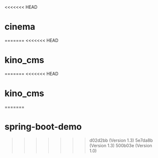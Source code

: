 <<<<<<< HEAD
# cinema
=======
<<<<<<< HEAD
# kino_cms
=======
<<<<<<< HEAD
# kino_cms
=======
# spring-boot-demo
>>>>>>> d02d2bb (Version 1.3)
>>>>>>> 5e7da8b (Version 1.3)
>>>>>>> 500b03e (Version 1.0)
